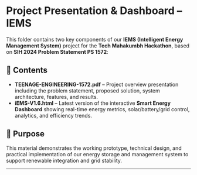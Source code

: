 # Project Presentation & Dashboard – IEMS

This folder contains two key components of our **IEMS (Intelligent Energy Management System)** project for the **Tech Mahakumbh Hackathon**, based on **SIH 2024 Problem Statement PS 1572**:

## 📂 Contents

- **TEENAGE-ENGINEERING-1572.pdf** – Project overview presentation including the problem statement, proposed solution, system architecture, features, and results.
- **iEMS-V1.6.html** – Latest version of the interactive **Smart Energy Dashboard** showing real-time energy metrics, solar/battery/grid control, analytics, and efficiency trends.

## 🧠 Purpose

This material demonstrates the working prototype, technical design, and practical implementation of our energy storage and management system to support renewable integration and grid stability.

---

